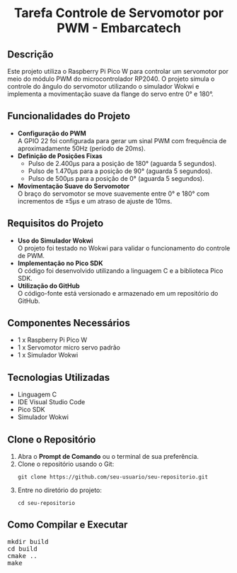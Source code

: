 <h1 align="center">Tarefa Controle de Servomotor por PWM - Embarcatech</h1>

<h2>Descrição</h2>
<p>Este projeto utiliza o Raspberry Pi Pico W para controlar um servomotor por meio do módulo PWM do microcontrolador RP2040. O projeto simula o controle do ângulo do servomotor utilizando o simulador Wokwi e implementa a movimentação suave da flange do servo entre 0° e 180°.</p>

<h2>Funcionalidades do Projeto</h2>
<ul>
    <li><strong>Configuração do PWM</strong><br>
        A GPIO 22 foi configurada para gerar um sinal PWM com frequência de aproximadamente 50Hz (período de 20ms).</li>
    <li><strong>Definição de Posições Fixas</strong><br>
        <ul>
            <li>Pulso de 2.400µs para a posição de 180° (aguarda 5 segundos).</li>
            <li>Pulso de 1.470µs para a posição de 90° (aguarda 5 segundos).</li>
            <li>Pulso de 500µs para a posição de 0° (aguarda 5 segundos).</li>
        </ul>
    </li>
    <li><strong>Movimentação Suave do Servomotor</strong><br>
        O braço do servomotor se move suavemente entre 0° e 180° com incrementos de ±5µs e um atraso de ajuste de 10ms.</li>
</ul>

<h2>Requisitos do Projeto</h2>
<ul>
    <li><strong>Uso do Simulador Wokwi</strong><br>
        O projeto foi testado no Wokwi para validar o funcionamento do controle de PWM.</li>
    <li><strong>Implementação no Pico SDK</strong><br>
        O código foi desenvolvido utilizando a linguagem C e a biblioteca Pico SDK.</li>
    <li><strong>Utilização do GitHub</strong><br>
        O código-fonte está versionado e armazenado em um repositório do GitHub.</li>
</ul>

<h2>Componentes Necessários</h2>
<ul>
    <li>1 x Raspberry Pi Pico W</li>
    <li>1 x Servomotor micro servo padrão</li>
    <li>1 x Simulador Wokwi</li>
</ul>
<h2>Tecnologias Utilizadas</h2>
<ul>
    <li>Linguagem C</li>
    <li>IDE Visual Studio Code</li>
    <li>Pico SDK</li>
    <li>Simulador Wokwi</li>
</ul>

<h2>Clone o Repositório</h2>
<ol>
    <li>Abra o <strong>Prompt de Comando</strong> ou o terminal de sua preferência.</li>
    <li>Clone o repositório usando o Git:
        <pre><code>git clone https://github.com/seu-usuario/seu-repositorio.git</code></pre>
    </li>
    <li>Entre no diretório do projeto:
        <pre><code>cd seu-repositorio</code></pre>
    </li>
</ol>

<h2>Como Compilar e Executar</h2>
<pre>
mkdir build
cd build
cmake ..
make
</pre>
